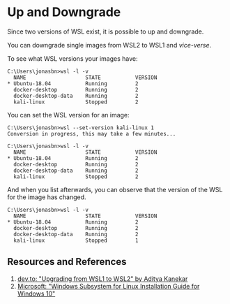 # Up and Downgrade

Since two versions of WSL exist, it is possible to up and downgrade.

You can downgrade single images from WSL2 to WSL1 and _vice-verse_.

To see what WSL versions your images have:

```text
C:\Users\jonasbn>wsl -l -v
  NAME                   STATE           VERSION
* Ubuntu-18.04           Running         2
  docker-desktop         Running         2
  docker-desktop-data    Running         2
  kali-linux             Stopped         2
```

You can set the WSL version for an image:

```shell
C:\Users\jonasbn>wsl --set-version kali-linux 1
Conversion in progress, this may take a few minutes...
```

```text
C:\Users\jonasbn>wsl -l -v
  NAME                   STATE           VERSION
* Ubuntu-18.04           Running         2
  docker-desktop         Running         2
  docker-desktop-data    Running         2
  kali-linux             Stopped         2
```

And when you list afterwards, you can observe that the version of the WSL for the image has changed.

```
C:\Users\jonasbn>wsl -l -v
  NAME                   STATE           VERSION
* Ubuntu-18.04           Running         2
  docker-desktop         Running         2
  docker-desktop-data    Running         2
  kali-linux             Stopped         1
```

## Resources and References

1. [dev.to: "Upgrading from WSL1 to WSL2" by Aditya Kanekar](https://dev.to/adityakanekar/upgrading-from-wsl1-to-wsl2-1fl9)
1. [Microsoft: "Windows Subsystem for Linux Installation Guide for Windows 10"](https://docs.microsoft.com/en-us/windows/wsl/install-win10)
